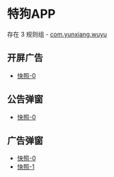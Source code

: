 # 特狗APP

存在 3 规则组 - [com.yunxiang.wuyu](/src/apps/com.yunxiang.wuyu.ts)

## 开屏广告

- [快照-0](https://i.gkd.li/import/13455619)

## 公告弹窗

- [快照-0](https://i.gkd.li/import/13455634)

## 广告弹窗

- [快照-0](https://i.gkd.li/import/13455628)
- [快照-1](https://i.gkd.li/import/13455629)
